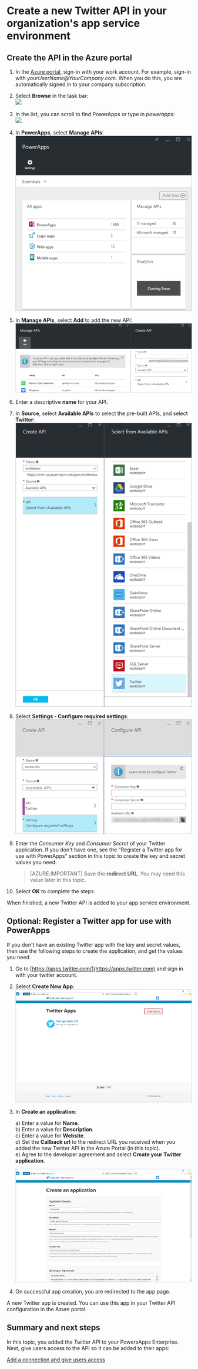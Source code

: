 <properties
    pageTitle="Add the Twitter API to PowerApps Enterprise | Microsoft Azure"
    description="Create or configure a new Twitter API in your organization's app service environment"
    services=""
    suite="powerapps"
    documentationCenter="" 
    authors="rajeshramabathiran"
    manager="dwrede"
    editor=""/>

<tags
   ms.service="powerapps"
   ms.devlang="na"
   ms.topic="article"
   ms.tgt_pltfrm="na"
   ms.workload="na" 
   ms.date="11/25/2015"
   ms.author="litran"/>

# Create a new Twitter API in your organization's app service environment

## Create the API in the Azure portal

1. In the [Azure portal](https://portal.azure.com/), sign-in with your work account. For example, sign-in with *yourUserName*@*YourCompany*.com. When you do this, you are automatically signed in to your company subscription. 

2. Select **Browse** in the task bar:  
![][14]  

3. In the list, you can scroll to find PowerApps or type in *powerapps*:  
![][15]  

4. In **PowerApps**, select **Manage APIs**:  
![Browse to registered apis][1]

5. In **Manage APIs**, select **Add** to add the new API:    
![Add API][2]

6. Enter a descriptive **name** for your API.  
    
7. In **Source**, select **Available APIs** to select the pre-built APIs, and select **Twitter**:  
![select Twitter api][3]

8. Select **Settings - Configure required settings**:    
![configure Twitter API settings][4]

9. Enter the *Consumer Key* and *Consumer Secret* of your Twitter application. If you don't have one, see the "Register a Twitter app for use with PowerApps" section in this topic to create the key and secret values you need.  

    > [AZURE.IMPORTANT] Save the **redirect URL**. You may need this value later in this topic.

10. Select **OK** to complete the steps.

When finished, a new Twitter API is added to your app service environment.


## Optional: Register a Twitter app for use with PowerApps

If you don't have an existing Twitter app with the key and secret values, then use the following steps to create the application, and get the values you need. 

1. Go to [https://apps.twitter.com/](https://apps.twitter.com) and sign in with your twitter account.

2. Select **Create New App**:    
![Twitter apps page][6]

3. In **Create an application**:  
   
    a) Enter a value for **Name**.  
    b) Enter a value for **Description**.  
    c) Enter a value for **Website**.  
    d) Set the **Callback url** to the redirect URL you received when you added the new Twitter API in the Azure Portal (in this topic).  
    e) Agree to the developer agreement and select **Create your Twitter application**.  

    ![Twitter app create][7]

4. On successful app creation, you are redirected to the app page.

A new Twitter app is created. You can use this app in your Twitter API configuration in the Azure portal. 

## Summary and next steps
In this topic, you added the Twitter API to your PowersApps Enterprise. Next, give users access to the API so it can be added to their apps: 

[Add a connection and give users access](powerapps-manage-api-connection-user-access.md)


<!--References-->

[1]: ./media/powerapps-create-api-twitter/browse-to-registered-apis.PNG
[2]: ./media/powerapps-create-api-twitter/add-api.PNG
[3]: ./media/powerapps-create-api-twitter/select-twitter-api.PNG
[4]: ./media/powerapps-create-api-twitter/configure-twitter-api.PNG
[6]: ./media/powerapps-create-api-twitter/twitter-apps-page.PNG
[7]: ./media/powerapps-create-api-twitter/twitter-app-create.PNG
[14]: ./media/powerapps-create-api-sqlserver/browseall.png
[15]: ./media/powerapps-create-api-sqlserver/allresources.png

